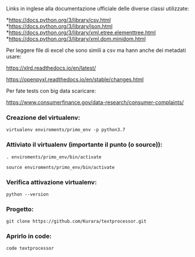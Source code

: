 Links in inglese alla documentazione ufficiale delle diverse classi utilizzate:

*https://docs.python.org/3/library/csv.html
*https://docs.python.org/3/library/json.html
*https://docs.python.org/3/library/xml.etree.elementtree.html
*https://docs.python.org/3/library/xml.dom.minidom.html

Per leggere file di excel che sono simili a csv ma hann anche dei metadati usare:

https://xlrd.readthedocs.io/en/latest/

https://openpyxl.readthedocs.io/en/stable/changes.html

Per fate tests con big data scaricare:

https://www.consumerfinance.gov/data-research/consumer-complaints/


### Creazione del virtualenv:
`virtualenv enviroments/primo_env -p python3.7`
### Attiviato il virtualenv (importante il punto (o source)):
`. enviroments/primo_env/bin/activate`

`source enviroments/primo_env/bin/activate`

### Verifica attivazione virtualenv:
`python --version`

### Progetto:
`git clone https://github.com/Kurara/textprocessor.git`

### Aprirlo in code:
`code textprocessor`